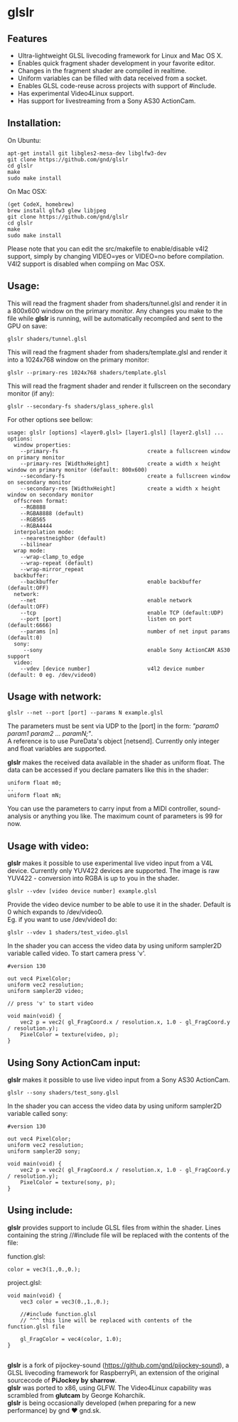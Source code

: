 # glslr

## Features
- Ultra-lightweight GLSL livecoding framework for Linux and Mac OS X.
- Enables quick fragment shader development in your favorite editor.
- Changes in the fragment shader are compiled in realtime.
- Uniform variables can be filled with data received from a socket.
- Enables GLSL code-reuse across projects with support of #include.
- Has experimental Video4Linux support.
- Has support for livestreaming from a Sony AS30 ActionCam.

## Installation:

On Ubuntu:
```
apt-get install git libgles2-mesa-dev libglfw3-dev
git clone https://github.com/gnd/glslr
cd glslr
make
sudo make install
```
On Mac OSX:
```
(get CodeX, homebrew)
brew install glfw3 glew libjpeg
git clone https://github.com/gnd/glslr
cd glslr 
make
sudo make install
```
Please note that you can edit the src/makefile to enable/disable v4l2 support, simply by changing VIDEO=yes or VIDEO=no before compilation. V4l2 support is disabled when compiing on Mac OSX.

## Usage:

This will read the fragment shader from shaders/tunnel.glsl and render it in a 800x600 window on the primary monitor. Any changes you make to the file while **glslr** is running, will be automatically recompiled and sent to the GPU on save:
```
glslr shaders/tunnel.glsl
```

This will read the fragment shader from shaders/template.glsl and render it into a 1024x768 window on the primary monitor:
```
glslr --primary-res 1024x768 shaders/template.glsl
```

This will read the fragment shader and render it fullscreen on the secondary monitor (if any):
```
glslr --secondary-fs shaders/glass_sphere.glsl
```

For other options see bellow:
```
usage: glslr [options] <layer0.glsl> [layer1.glsl] [layer2.glsl] ...
options:
  window properties:
    --primary-fs                            create a fullscreen window on primary monitor
    --primary-res [WidthxHeight]            create a width x height window on primary monitor (default: 800x600)
    --secondary-fs                          create a fullscreen window on secondary monitor
    --secondary-res [WidthxHeight]          create a width x height window on secondary monitor
  offscreen format:
    --RGB888
    --RGBA8888 (default)
    --RGB565
    --RGBA4444
  interpolation mode:
    --nearestneighbor (default)
    --bilinear
  wrap mode:
    --wrap-clamp_to_edge
    --wrap-repeat (default)
    --wrap-mirror_repeat
  backbuffer:
    --backbuffer                            enable backbuffer (default:OFF)
  network:
    --net                                   enable network (default:OFF)
    --tcp                                   enable TCP (default:UDP)
    --port [port]                           listen on port (default:6666)
    --params [n]                            number of net input params (default:0)
  sony:
     --sony                                 enable Sony ActionCAM AS30 support
  video:
    --vdev [device number]                  v4l2 device number (default: 0 eg. /dev/video0)

```
## Usage with network:
```
glslr --net --port [port] --params N example.glsl
```

The parameters must be sent via UDP to the [port] in the form: *"param0 param1 param2 ... paramN;"*.  
A reference is to use PureData's object [netsend]. Currently only integer and float variables are supported.

**glslr** makes the received data available in the shader as uniform float. The data can be accessed if you declare pamaters like this in the shader:
```
uniform float m0;
..
uniform float mN;
```
You can use the parameters to carry input from a MIDI controller, sound-analysis or anything you like. The maximum count of parameters is 99 for now.

## Usage with video:

**glslr** makes it possible to use experimental live video input from a V4L device. Currently only YUV422 devices are supported. The image is raw YUV422 - conversion into RGBA is up to you in the shader.
```
glslr --vdev [video device number] example.glsl
```
Provide the video device number to be able to use it in the shader. Default is 0 which expands to /dev/video0.  
Eg. if you want to use /dev/video1 do:

```
glslr --vdev 1 shaders/test_video.glsl
````
In the shader you can access the video data by using uniform sampler2D variable called video. To start camera press 'v'.
```
#version 130

out vec4 PixelColor;
uniform vec2 resolution;
uniform sampler2D video;

// press 'v' to start video

void main(void) {
	vec2 p = vec2( gl_FragCoord.x / resolution.x, 1.0 - gl_FragCoord.y / resolution.y);
	PixelColor = texture(video, p);
}
```

## Using Sony ActionCam input:

**glslr** makes it possible to use live video input from a Sony AS30 ActionCam. 
```
glslr --sony shaders/test_sony.glsl
```

In the shader you can access the video data by using uniform sampler2D variable called sony:
```
#version 130

out vec4 PixelColor;
uniform vec2 resolution;
uniform sampler2D sony;

void main(void) {
	vec2 p = vec2( gl_FragCoord.x / resolution.x, 1.0 - gl_FragCoord.y / resolution.y);
	PixelColor = texture(sony, p);
}
```

## Using include:

**glslr** provides support to include GLSL files from within the shader. Lines containing the string //#include file will be replaced with the contents of the file:


function.glsl:
```
color = vec3(1.,0.,0.);
```

project.glsl:
```
void main(void) {
	vec3 color = vec3(0.,1.,0.);

	//#include function.glsl  
    // ^^^ this line will be replaced with contents of the function.glsl file

	gl_FragColor = vec4(color, 1.0);
}
```
## 

**glslr** is a fork of pijockey-sound (https://github.com/gnd/pijockey-sound), a GLSL livecoding framework for RaspberryPi, an extension of the original sourcecode of **PiJockey by sharrow**.  
**glslr** was ported to x86, using GLFW. The Video4Linux capability was scrambled from **glutcam** by George Koharchik.  
**glslr** is being occasionally developed (when preparing for a new performance) by gnd ♥ gnd.sk.
